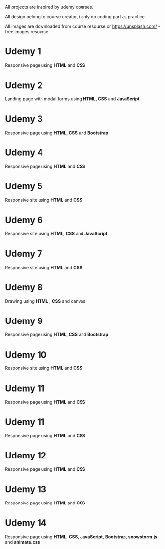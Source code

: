 All projects are inspired by udemy courses.

All design belong to course creator, i only do coding part as practice.

All images are downloaded from course resourse or https://unsplash.com/ - free images resourse

# Udemy 1
Responsive page using **HTML** and **CSS**

# Udemy 2
Landing page with modal forms using **HTML, CSS** and **JavaScript**

# Udemy 3
Responsive page using **HTML, CSS** and **Bootstrap**

# Udemy 4
Responsive page using **HTML** and **CSS**

# Udemy 5
Responsive site using **HTML** and **CSS**

# Udemy 6
Responsive site using **HTML**, **CSS** and **JavaScript**

# Udemy 7
Responsive site using **HTML** and **CSS**

# Udemy 8
Drawing using **HTML** , **CSS** and canvas

# Udemy 9
Responsive page using **HTML, CSS** and **Bootstrap**

# Udemy 10
Responsive site using **HTML** and **CSS**

# Udemy 11
Responsive page using **HTML** and **CSS**

# Udemy 11
Responsive page using **HTML** and **CSS**

# Udemy 12
Responsive page using **HTML** and **CSS** 

# Udemy 13
Responsive page using **HTML** and **CSS** 

# Udemy 14
Responsive page using **HTML**, **CSS**, **JavaScript**, **Bootstrap**, **snowstorm.js** and  **animate.css**

